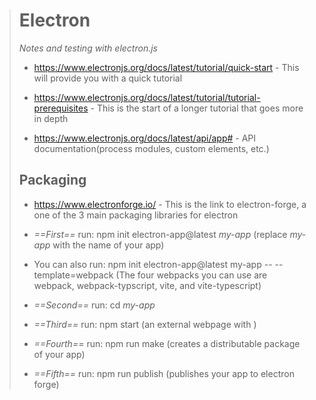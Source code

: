 > # Electron
> *Notes and testing with electron.js*
>
> - https://www.electronjs.org/docs/latest/tutorial/quick-start - This will provide you with a quick tutorial
>
> - https://www.electronjs.org/docs/latest/tutorial/tutorial-prerequisites - This is the start of a longer tutorial that goes more in depth
>
> - https://www.electronjs.org/docs/latest/api/app# - API documentation(process modules, custom elements, etc.)
>
> ## Packaging
> - https://www.electronforge.io/ - This is the link to electron-forge, a one of the 3 main packaging libraries for electron
>
> - *==First==* run: npm init electron-app@latest *my-app* (replace *my-app* with the name of your app)
>
> - You can also run: npm init electron-app@latest my-app -- --template=webpack (The four webpacks you can use are webpack, webpack-typscript, vite, and vite-typescript)
>
> - *==Second==* run: cd *my-app* 
>
> - *==Third==* run: npm start (an external webpage with )
>
> - *==Fourth==* run: npm run make (creates a distributable package of your app)
>
> - *==Fifth==* run: npm run publish (publishes your app to electron forge)
